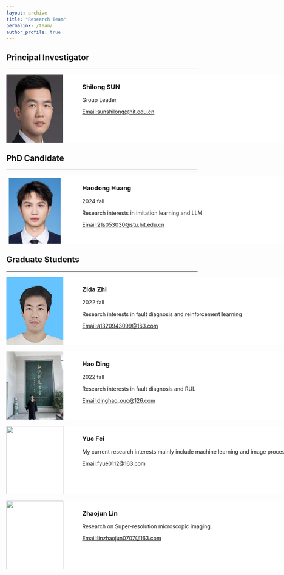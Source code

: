 ```yaml
---
layout: archive
title: "Research Team"
permalink: /team/
author_profile: true
---
```


<style>
.members{
    background-color:white;
    width:1000px;
    height:180px;
    boarder:solid 2px pink;
    overflow:hidden;
}
.pic{
    width:150px;
    height:150px;
    float:left;
}
.pic img{
display:block;
width:150px;
height:210px;
}
.text{
    width:800px;
    height:150px;
    float:right;
}
</style>

<h2>Principal Investigator</h2>
<hr>
<div class="members">
<div class="pic">
<img src="/images/ssl.png" alt="" />
</div>
<div class="text">
<h3>Shilong SUN</h3>
<p>Group Leader</p>
<p><a href="mailto:sunshilong@hit.edu.cn">Email:sunshilong@hit.edu.cn</a></p>
</div>
</div>

<h2>PhD Candidate</h2>
<hr>
<div class="members">
 <div class="pic">
<img src="/images/hhd.jpg" alt="" />
 </div>
<div class="text">
<h3>Haodong Huang</h3>
<p>2024 fall</p>
<p>Research interests in imitation learning and LLM </p>
<p><a href="mailto:21s053030@stu.hit.edu.cn">Email:21s053030@stu.hit.edu.cn</a></p>
</div>
</div>


<h2>Graduate Students</h2>
<hr>
<div class="members">
 <div class="pic">
<img src="/images/zzd.jpg" alt="" />
 </div>
<div class="text">
<h3>Zida Zhi</h3>
<p>2022 fall</p>
<p>Research interests in fault diagnosis and reinforcement learning</p>
<p><a href="mailto:a1320943099@163.com">Email:a1320943099@163.com</a></p>
</div>
</div>

<br>
<div class="members">
 <div class="pic">
<img src="/images/dh.jpg" alt="" />
 </div>
<div class="text">
<h3>Hao Ding</h3>
<p>2022 fall</p>
<p>Research interests in fault diagnosis and RUL</p>
<p><a href="mailto:dinghao_ouc@126.com">Email:dinghao_ouc@126.com</a></p>
</div>
</div>

<br>
<div class="members">
 <div class="pic">
<img src="/images/feiyue.png" alt="" />
 </div>
<div class="text">
<h3>Yue Fei</h3>
<p>My current research interests mainly include machine learning and image processing algorithms.</p>
<p><a href="mailto:fyue0112@163.com">Email:fyue0112@163.com</a></p>
</div>
</div>

<br>
<div class="members">
 <div class="pic">
<img src="/images/linzhaojun.png" alt="" />
 </div>
<div class="text">
<h3>Zhaojun Lin</h3>
<p>Research on Super-resolution microscopic imaging.</p>
<p><a href="mailto:linzhaojun0707@163.com">Email:linzhaojun0707@163.com</a></p>
</div>
</div>

